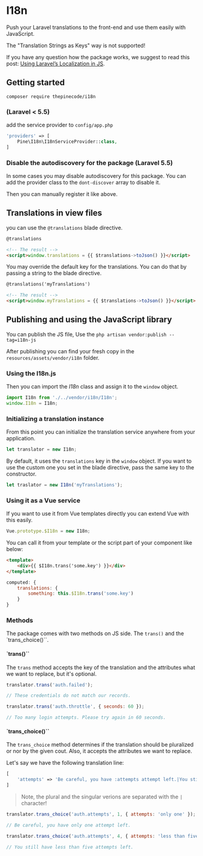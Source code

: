 # I18n

Push your Laravel translations to the front-end and use them easily with JavaScript.

The "Translation Strings as Keys" way is not supported!

If you have any question how the package works, we suggest to read this post:
[Using Laravel’s Localization in JS](https://pineco.de/using-laravels-localization-js/).

## Getting started

`composer require thepinecode/i18n`

### (Laravel < 5.5)

add the service provider to `config/app.php`

```php
'providers' => [
    Pine\I18n\I18nServiceProvider::class,
]
```

### Disable the autodiscovery for the package (Laravel 5.5)

In some cases you may disable autodiscovery for this package.
You can add the provider class to the `dont-discover` array to disable it.

Then you can manually register it like above.

## Translations in view files

you can use the `@translations` blade directive.

```html
@translations

<!-- The result -->
<script>window.translations = {{ $translations->toJson() }}</script>
```

You may override the default key for the translations. You can do that by passing a string to the blade directive.

```html
@translations('myTranslations')

<!-- The result -->
<script>window.myTranslations = {{ $translations->toJson() }}</script>
```

## Publishing and using the JavaScript library

You can publish the JS file, Use the `php artisan vendor:publish --tag=i18n-js`

After publishing you can find your fresh copy in the `resources/assets/vendor/i18n` folder.

### Using the I18n.js

Then you can import the *I18n* class and assign it to the `window` object.

```js
import I18n from './../vendor/i18n/I18n';
window.I18n = I18n;
```

### Initializing a translation instance

From this point you can initialize the translation service anywhere from your application.

```js
let translator = new I18n;
```

By default, it uses the `translations` key in the `window` object.
If you want to use the custom one you set in the blade directive, pass the same key to the constructor.

```js
let traslator = new I18n('myTranslations');
```

### Using it as a Vue service

If you want to use it from Vue templates directly you can extend Vue with this easily.

```js
Vue.prototype.$I18n = new I18n;
```

You can call it from your template or the script part of your component like below:

```html
<template>
    <div>{{ $I18n.trans('some.key') }}</div>
</template>
```

```js
computed: {
    translations: {
        something: this.$I18n.trans('some.key')
    }
}
```

### Methods

The package comes with two methods on JS side. The `trans()` and the `trans_choice()``.

#### `trans()``

The `trans` method accepts the key of the translation and the attributes what we want to replace, but it's optional.

```js
translator.trans('auth.failed');

// These credentials do not match our records.

translator.trans('auth.throttle', { seconds: 60 });

// Too many login attempts. Please try again in 60 seconds.
```

#### `trans_choice()``

The `trans_choice` method determines if the translation should be pluralized or nor by the given cout.
Also, it accepts the attributes we want to replace.

Let's say we have the following translation line:
```php
[
    'attempts' => 'Be careful, you have :attempts attempt left.|You still have :attempts attempts left.',
]
```
> Note, the plural and the singular verions are separated with the `|` character!

```js
translator.trans_choice('auth.attempts', 1, { attempts: 'only one' });

// Be careful, you have only one attempt left.

translator.trans_choice('auth.attempts', 4, { attempts: 'less than five' });

// You still have less than five attempts left.
```
